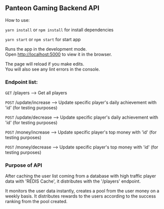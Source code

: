 ## Panteon Gaming Backend API

How to use:

`yarn install` or `npm install` for install dependencies

`yarn start` or `npm start` for start app


Runs the app in the development mode.\
Open [http://localhost:5000](http://localhost:5000) to view it in the browser.

The page will reload if you make edits.\
You will also see any lint errors in the console.


### Endpoint list: 

`GET` /players --> Get all players

`POST` /update/increase --> Update specific player's daily achievement with 'id' (for testing purposes)

`POST` /update/decrease --> Update specific player's daily achievement with 'id' (for testing purposes)

`POST` /money/increase --> Update specific player's top money with 'id' (for testing purposes)

`POST` /money/decrease --> Update specific player's top money with 'id' (for testing purposes)


### Purpose of API

After caching the user list coming from a database with high traffic 
player data with 'REDIS Cache', it distributes with the '/players' endpoint.

It monitors the user data instantly, creates a pool from the user money
on a weekly basis. It distributes rewards to the users according to the 
success ranking from the pool created.




